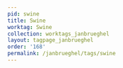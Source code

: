```yaml
---
pid: swine
title: Swine
worktag: Swine
collection: worktags_janbrueghel
layout: tagpage_janbrueghel
order: '168'
permalink: /janbrueghel/tags/swine
---
```

